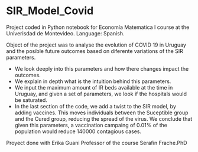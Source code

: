 # SIR_Model_Covid
Project coded in Python notebook for Economía Matematica I course at the Univerisdad de Montevideo.
Language: Spanish.<br>

Object of the project was to analyse the evolution of COVID 19 in Uruguay and the posible future outcomes based on diferente variations of the SIR parameters.<br>
- We look deeply into this parameters and how there changes impact the outcomes.
- We explain in depth what is the intuition behind this parameters.
- We input the maximum amount of IR beds available at the time in Uruguay, and given a set of parameters, we look if the hospitals would be saturated.
- In the last section of the code, we add a twist to the SIR model, by adding vaccines. This moves individuals between the Suceptible group and the Cured group, reducing the spread of the virus. We conclude that given this parameters, a vaccination campaing of 0.01% of the population would reduce 140000 contagious cases.

Proyect done with Erika Guani
Professor of the course Serafin Frache.PhD

